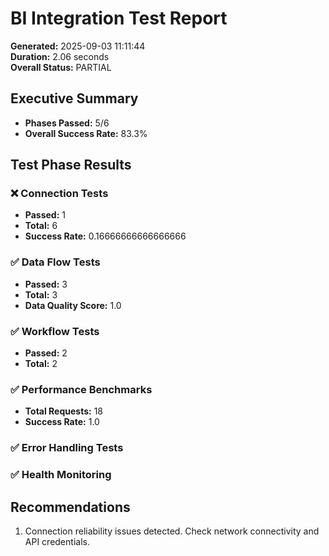 # BI Integration Test Report
        
**Generated:** 2025-09-03 11:11:44  
**Duration:** 2.06 seconds  
**Overall Status:** PARTIAL  

## Executive Summary

- **Phases Passed:** 5/6
- **Overall Success Rate:** 83.3%

## Test Phase Results

### ❌ Connection Tests
- **Passed:** 1
- **Total:** 6
- **Success Rate:** 0.16666666666666666

### ✅ Data Flow Tests
- **Passed:** 3
- **Total:** 3
- **Data Quality Score:** 1.0

### ✅ Workflow Tests
- **Passed:** 2
- **Total:** 2

### ✅ Performance Benchmarks
- **Total Requests:** 18
- **Success Rate:** 1.0

### ✅ Error Handling Tests

### ✅ Health Monitoring

## Recommendations

1. Connection reliability issues detected. Check network connectivity and API credentials.

